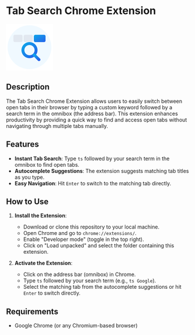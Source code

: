 # Tab Search Chrome Extension

![Tab Search Extension](icon.png) <!-- Update with your extension icon if available -->

## Description

The Tab Search Chrome Extension allows users to easily switch between open tabs in their browser by typing a custom keyword followed by a search term in the omnibox (the address bar). This extension enhances productivity by providing a quick way to find and access open tabs without navigating through multiple tabs manually.

## Features

- **Instant Tab Search**: Type `ts` followed by your search term in the omnibox to find open tabs.
- **Autocomplete Suggestions**: The extension suggests matching tab titles as you type.
- **Easy Navigation**: Hit `Enter` to switch to the matching tab directly.

## How to Use

1. **Install the Extension**: 
   - Download or clone this repository to your local machine.
   - Open Chrome and go to `chrome://extensions/`.
   - Enable "Developer mode" (toggle in the top right).
   - Click on "Load unpacked" and select the folder containing this extension.

2. **Activate the Extension**: 
   - Click on the address bar (omnibox) in Chrome.
   - Type `ts` followed by your search term (e.g., `ts Google`).
   - Select the matching tab from the autocomplete suggestions or hit `Enter` to switch directly.

## Requirements

- Google Chrome (or any Chromium-based browser)
